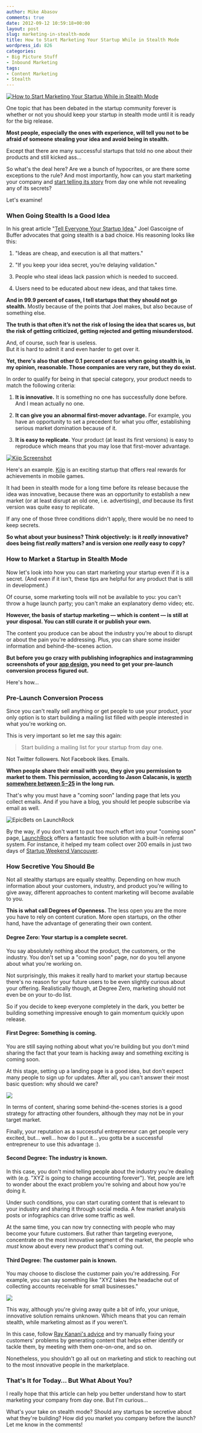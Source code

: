 ```yaml
---
author: Mike Abasov
comments: true
date: 2012-09-12 10:59:18+00:00
layout: post
slug: marketing-in-stealth-mode
title: How to Start Marketing Your Startup While in Stealth Mode
wordpress_id: 826
categories:
- Big Picture Stuff
- Inbound Marketing
tags:
- Content Marketing
- Stealth
---
```


[![How to Start Marketing Your Startup While in Stealth Mode](http://marketingbeforefunding.com/wp-content/uploads/2012/09/stealthmarketing-590x365.png)](http://marketingbeforefunding.com/2012/09/12/marketing-in-stealth-mode/stealthmarketing/)



One topic that has been debated in the startup community forever is whether or not you should keep your startup in stealth mode until it is ready for the big release. 





**Most people, especially the ones with experience, will tell you not to be afraid of someone stealing your idea and avoid being in stealth.**




Except that there are many successful startups that told no one about their products and still kicked ass… 




So what's the deal here? Are we a bunch of hypocrites, or are there some exceptions to the rule? And most importantly, how can you start marketing your company and [start telling its story](http://marketingbeforefunding.com/2012/08/28/startup-storytelling-mistakes/) from day one while not revealing any of its secrets?




Let's examine!




### When Going Stealth Is a Good Idea




In his great article "[Tell Everyone Your Startup Idea](http://www.softwarebyrob.com/2012/07/31/tell-everyone-your-startup-idea/)," Joel Gascoigne of Buffer advocates that going stealth is a bad choice. His reasoning looks like this:


  1. "Ideas are cheap, and execution is all that matters."

  2. "If you keep your idea secret, you’re delaying validation."

  3. People who steal ideas lack passion which is needed to succeed.

  4. Users need to be educated about new ideas, and that takes time.




**And in 99.9 percent of cases, I tell startups that they should not go stealth.** Mostly because of the points that Joel makes, but also because of something else.





**The truth is that often it’s not the risk of losing the idea that scares us, but the risk of getting criticized, getting rejected and getting misunderstood.**




And, of course, such fear is useless.  
But it is hard to admit it and even harder to get over it.




**Yet, there's also that other 0.1 percent of cases when going stealth is, in my opinion, reasonable. Those companies are very rare, but they do exist.**




In order to qualify for being in that special category, your product needs to match the following criteria:


  1. **It is innovative.** It is something no one has successfully done before. And I mean actually no one.

  2. **It can give you an abnormal first-mover advantage.** For example, you have an opportunity to set a precedent for what you offer, establishing serious market domination because of it.

  3. **It is easy to replicate.** Your product (at least its first versions) is easy to reproduce which means that you may lose that first-mover advantage.





[![Kiip Screenshot](http://marketingbeforefunding.com/wp-content/uploads/2012/09/kiip-video-game-rewardsjpg-69018f67bab8b4f1-590x377.jpeg)](http://www.mlive.com/videogames/index.ssf/2011/04/new_startup_kiip_to_broker_rea.html)





Here's an example. [Kiip](http://kiip.me) is an exciting startup that offers real rewards for achievements in mobile games. 




It had been in stealth mode for a long time before its release because the idea was innovative, because there was an opportunity to establish a new market (or at least disrupt an old one, i.e. advertising), _and_ because its first version was quite easy to replicate.





If any one of those three conditions didn't apply, there would be no need to keep secrets.






**So what about your business? Think objectively: is it _really_ innovative? does being fist _really_ matters? and is version one _really_ easy to copy?**





### How to Market a Startup in Stealth Mode




Now let's look into how you can start marketing your startup even if it is a secret. (And even if it isn't, these tips are helpful for any product that is still in development.)





Of course, some marketing tools will not be available to you: you can't throw a huge launch party; you can't make an explanatory demo video; etc.





**However, the basis of startup marketing — which is content — is still at your disposal. You can still curate it or publish your own.**





The content you produce can be about the industry you're about to disrupt or about the pain you're addressing. Plus, you can share some insider information and behind-the-scenes action.





**But before you go crazy with publishing infographics and instagramming screenshots of your [app design](http://marketingbeforefunding.com/2012/09/05/startup-design-questions/), you need to get your pre-launch conversion process figured out.**





Here's how...





### Pre-Launch Conversion Process 




Since you can't really sell anything or get people to use your product, your only option is to start building a mailing list filled with people interested in what you're working on. 





This is very important so let me say this again:


> Start building a mailing list for your startup from day one.





Not Twitter followers. Not Facebook likes. Emails. 





**When people share their email with you, they give you permission to market to them. This permission, according to Jason Calacanis, is [worth somewhere between $5-$25](http://thisweekinstartups.com/blog/all-ask-jason-special-283.html) in the long run.** 





That's why you must have a "coming soon" landing page that lets you collect emails. And if you have a blog, you should let people subscribe via email as well.






![EpicBets on LaunchRock](http://marketingbeforefunding.com/wp-content/uploads/2012/09/Screen-Shot-2012-09-12-at-3.31.49-AM-590x281.png)





By the way, if you don't want to put too much effort into your "coming soon" page, [LaunchRock](http://LaunchRock.com) offers a fantastic free solution with a built-in referral system. For instance, it helped my team collect over 200 emails in just two days of [Startup Weekend Vancouver](http://marketingbeforefunding.com/2011/11/21/epicbets-presentation-at-startup-weekend-vancouver/). 





### How Secretive You Should Be




Not all stealthy startups are equally stealthy. Depending on how much information about your customers, industry, and product you're willing to give away, different approaches to content marketing will become available to you.





**This is what call Degrees of Openness.** The less open you are the more you have to rely on content curation. More open startups, on the other hand, have the advantage of generating their own content.





#### Degree Zero: Your startup is a complete secret. 




You say absolutely nothing about the product, the customers, or the industry. You don't set up a "coming soon" page, nor do you tell anyone about what you're working on.





Not surprisingly, this makes it really hard to market your startup because there's no reason for your future users to be even slightly curious about your offering. Realistically though, at Degree Zero, marketing should not even be on your to-do list. 





So if you decide to keep everyone completely in the dark, you better be building something impressive enough to gain momentum quickly upon release.





#### First Degree: Something is coming.




You are still saying nothing about what you're building but you don't mind sharing the fact that your team is hacking away and something exciting is coming soon.





At this stage, setting up a landing page is a good idea, but don't expect many people to sign up for updates. After all, you can't answer their most basic question: why should we care?






[![](http://media.smashingmagazine.com/wp-content/uploads/images/coming-soon/hosteeo.jpg)](http://www.smashingmagazine.com/2009/11/10/designing-coming-soon-pages/)





In terms of content, sharing some behind-the-scenes stories is a good strategy for attracting other founders, although they may not be in your target market. 





Finally, your reputation as a successful entrepreneur can get people very excited, but… well… how do I put it… you gotta be a successful entrepreneur to use this advantage :).





#### Second Degree: The industry is known.




In this case, you don't mind telling people about the industry you're dealing with (e.g. "XYZ is going to change accounting forever"). Yet, people are left to wonder about the exact problem you're solving and about how you're doing it.





Under such conditions, you can start curating content that is relevant to your industry and sharing it through social media. A few market analysis posts or infographics can drive some traffic as well. 





At the same time, you can now try connecting with people who may become your future customers. But rather than targeting everyone, concentrate on the most innovative segment of the market, the people who _must_ know about every new product that's coming out.





#### Third Degree: The customer pain is known.




You may choose to disclose the customer pain you're addressing. For example, you can say something like "XYZ takes the headache out of collecting accounts receivable for small businesses." 






[![](http://marketingbeforefunding.com/wp-content/uploads/2012/09/Screen-Shot-2012-09-12-at-3.43.57-AM-590x253.png)](http://remindness.com/)





This way, although you're giving away quite a bit of info, your unique, innovative solution remains unknown. Which means that you can remain stealth, while marketing almost as if you weren't.






In this case, follow [Ray Kanani's advice](http://marketingbeforefunding.com/2012/08/07/startup-marketing-priorities/#RayKanani) and try manually fixing your customers' problems by generating content that helps either identify or tackle them, by meeting with them one-on-one, and so on.





Nonetheless, you shouldn't go all out on marketing and stick to reaching out to the most innovative people in the marketplace.





### That's It for Today… But What About You?




I really hope that this article can help you better understand how to start marketing your company from day one. But I'm curious...





What's your take on stealth mode? Should any startups be secretive about what they're building? How did you market you company before the launch? Let me know in the comments! 

